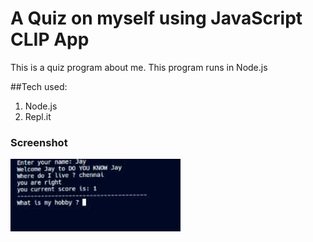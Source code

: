 # A Quiz on myself using JavaScript CLIP App

This is a quiz program about me. This program runs in Node.js

##Tech used:
 
1. Node.js
1. Repl.it

### Screenshot
![screenshot](image/screenshot.png)
